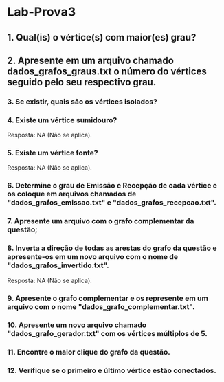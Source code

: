 # Lab-Prova3
## 1. Qual(is) o vértice(s) com maior(es) grau?

## 2. Apresente em um arquivo chamado dados_grafos_graus.txt o número do vértices seguido pelo seu respectivo grau.

### 3. Se existir, quais são os vértices isolados?

### 4. Existe um vértice sumidouro?
Resposta: NA (Não se aplica).

### 5. Existe um vértice fonte?
Resposta: NA (Não se aplica).

### 6. Determine o grau de Emissão e Recepção de cada vértice e os coloque em arquivos chamados de "dados_grafos_emissao.txt" e "dados_grafos_recepcao.txt".

### 7. Apresente um arquivo com o grafo complementar da questão;

### 8. Inverta a direção de todas as arestas do grafo da questão e apresente-os em um novo arquivo com o nome de "dados_grafos_invertido.txt".
Resposta: NA (Não se aplica).

### 9. Apresente o grafo complementar e os represente em um arquivo com o nome "dados_grafo_complementar.txt".

### 10. Apresente um novo arquivo chamado "dados_grafo_gerador.txt" com os vértices múltiplos de 5.

### 11. Encontre o maior clique do grafo da questão.

### 12. Verifique se o primeiro e último vértice estão conectados.

